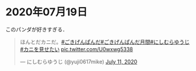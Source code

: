 # 2020年07月19日 


このパンダが好きすぎる．


<blockquote class="twitter-tweet"><p lang="ja" dir="ltr">ほんとだカニだ。<a href="https://twitter.com/hashtag/%E3%81%94%E3%81%8D%E3%81%92%E3%82%93%E3%81%B1%E3%82%93%E3%81%A0?src=hash&amp;ref_src=twsrc%5Etfw">#ごきげんぱんだ</a><a href="https://twitter.com/hashtag/%E3%81%94%E3%81%8D%E3%81%92%E3%82%93%E3%81%B1%E3%82%93%E3%81%A0%E6%9C%88%E9%96%93?src=hash&amp;ref_src=twsrc%5Etfw">#ごきげんぱんだ月間</a><a href="https://twitter.com/hashtag/%E3%81%AB%E3%81%97%E3%82%80%E3%82%89%E3%82%86%E3%81%86%E3%81%98?src=hash&amp;ref_src=twsrc%5Etfw">#にしむらゆうじ</a><a href="https://twitter.com/hashtag/%E3%82%AB%E3%83%8B%E3%82%92%E8%A6%8B%E3%81%9B%E3%81%9F%E3%81%84?src=hash&amp;ref_src=twsrc%5Etfw">#カニを見せたい</a> <a href="https://t.co/U0wxwg5338">pic.twitter.com/U0wxwg5338</a></p>&mdash; にしむらゆうじ (@yuji0617mike) <a href="https://twitter.com/yuji0617mike/status/1281872308404019205?ref_src=twsrc%5Etfw">July 11, 2020</a></blockquote> <script async src="https://platform.twitter.com/widgets.js" charset="utf-8"></script>